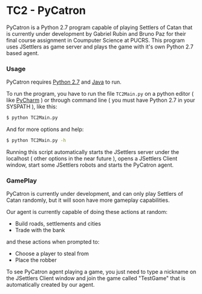 # TC2 - PyCatron

PyCatron is a Python 2.7 program capable of playing Settlers of Catan that is currently under development by Gabriel Rubin and Bruno Paz for their final course assignment in Coumputer Science at PUCRS. This program uses JSettlers as game server and plays the game with it's own Python 2.7 based agent.

### Usage

PyCatron requires [Python 2.7](https://www.python.org/) and [Java](https://www.java.com/) to run.

To run the program, you have to run the file `TC2Main.py` on a python editor ( like [PyCharm](https://www.jetbrains.com/pycharm/) ) or through command line ( you must have Python 2.7 in your SYSPATH ), like this:

```sh
$ python TC2Main.py
```

And for more options and help:

```sh
$ python TC2Main.py -h
```
Running this script automatically starts the JSettlers server under the localhost ( other options in the near future ), opens a JSettlers Client window, start some JSettlers robots and starts the PyCatron agent.

### GamePlay

PyCatron is currently under development, and can only play Settlers of Catan randomly, but it will soon have more gameplay capabilities.

Our agent is currently capable of doing these actions at random:

- Build roads, settlements and cities
- Trade with the bank

and these actions when prompted to:

- Choose a player to steal from
- Place the robber

To see PyCatron agent playing a game, you just need to type a nickname on the JSettlers Client window and join the game called "TestGame" that is automatically created by our agent.
